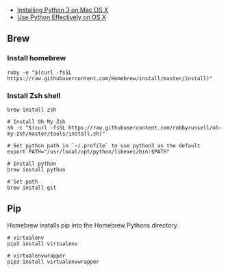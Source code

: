 * [Installing Python 3 on Mac OS X](https://docs.python-guide.org/starting/install3/osx/#install3-osx)
* [Use Python Effectively on OS X](http://blog.manbolo.com/2014/09/27/use-python-effectively-on-os-x)


## Brew

### Install homebrew
    ruby -e "$(curl -fsSL https://raw.githubusercontent.com/Homebrew/install/master/install)"

### Install Zsh shell
    brew install zsh

    # Install Oh My Zsh
    sh -c "$(curl -fsSL https://raw.githubusercontent.com/robbyrussell/oh-my-zsh/master/tools/install.sh)"

    # Set python path in `~/.profile` to use python3 as the default
    export PATH="/usr/local/opt/python/libexec/bin:$PATH"

    # Install python
    brew install python

    # Set path
    brew install git


## Pip
Homebrew installs pip into the Homebrew Pythons directory.

    # virtualenv
    pip3 install virtualenv

    # virtualenvwrapper
    pip3 install virtualenvwrapper
